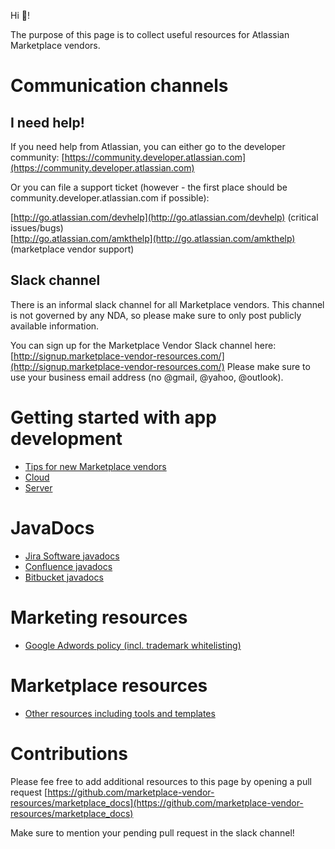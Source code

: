 Hi 👋!

The purpose of this page is to collect useful resources for Atlassian Marketplace vendors.

# Communication channels

## I need help!

If you need help from Atlassian, you can either go to the developer community:
[https://community.developer.atlassian.com](https://community.developer.atlassian.com)

Or you can file a support ticket (however - the first place should be community.developer.atlassian.com if possible):

[http://go.atlassian.com/devhelp](http://go.atlassian.com/devhelp) (critical issues/bugs)  
[http://go.atlassian.com/amkthelp](http://go.atlassian.com/amkthelp) (marketplace vendor support)

## Slack channel

There is an informal slack channel for all Marketplace vendors.
This channel is not governed by any NDA, so please make sure to only post publicly available information.

You can sign up for the Marketplace Vendor Slack channel here: [http://signup.marketplace-vendor-resources.com/](http://signup.marketplace-vendor-resources.com/)
Please make sure to use your business email address (no @gmail, @yahoo, @outlook).

# Getting started with app development

- [Tips for new Marketplace vendors](tips-for-new-vendors.md)
- [Cloud](getting-started-with-cloud.md)
- [Server](getting-started-with-server.md)

# JavaDocs

- [Jira Software javadocs](jira-javadocs.md)
- [Confluence javadocs](confluence-javadocs.md)
- [Bitbucket javadocs](bitbucket-javadocs.md)

# Marketing resources

- [Google Adwords policy (incl. trademark whitelisting)](https://developer.atlassian.com/platform/marketplace/adwords-trademark-policy/)

# Marketplace resources

- [Other resources including tools and templates](resources.md)


# Contributions

Please fee free to add additional resources to this page by opening a pull request
[https://github.com/marketplace-vendor-resources/marketplace_docs](https://github.com/marketplace-vendor-resources/marketplace_docs)

Make sure to mention your pending pull request in the slack channel!
